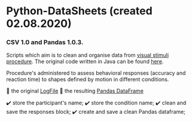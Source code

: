 # Python-DataSheets (created 02.08.2020)
### CSV 1.0 and Pandas 1.0.3.

Scripts which aim is to clean and organise data from [visual stimuli procedure](https://www.youtube.com/channel/UC60ujshMHrXL6TodPkpB_UQ).
The original code written in Java can be found [here](https://github.com/grimwj/Viscacha).

Procedure's administered to assess behavioral responses (accuracy and reaction time) to shapes defined by motion in different conditions.

:pencil: the original [LogFile](LogFiles/Viscacha_LogFile.csv) 
:pencil: the resulting [Pandas DataFrame](LogFiles/_sample_test_shape_dots.txt.xlsx)

:heavy_check_mark: store the participant's name;
:heavy_check_mark: store the condition name;
:heavy_check_mark: clean and save the responses block;
:heavy_check_mark: create and save a clean Pandas dataframe;

